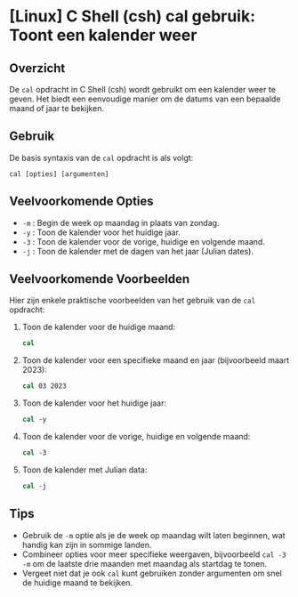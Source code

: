 # [Linux] C Shell (csh) cal gebruik: Toont een kalender weer

## Overzicht
De `cal` opdracht in C Shell (csh) wordt gebruikt om een kalender weer te geven. Het biedt een eenvoudige manier om de datums van een bepaalde maand of jaar te bekijken.

## Gebruik
De basis syntaxis van de `cal` opdracht is als volgt:

```
cal [opties] [argumenten]
```

## Veelvoorkomende Opties
- `-m` : Begin de week op maandag in plaats van zondag.
- `-y` : Toon de kalender voor het huidige jaar.
- `-3` : Toon de kalender voor de vorige, huidige en volgende maand.
- `-j` : Toon de kalender met de dagen van het jaar (Julian dates).

## Veelvoorkomende Voorbeelden
Hier zijn enkele praktische voorbeelden van het gebruik van de `cal` opdracht:

1. Toon de kalender voor de huidige maand:
   ```csh
   cal
   ```

2. Toon de kalender voor een specifieke maand en jaar (bijvoorbeeld maart 2023):
   ```csh
   cal 03 2023
   ```

3. Toon de kalender voor het huidige jaar:
   ```csh
   cal -y
   ```

4. Toon de kalender voor de vorige, huidige en volgende maand:
   ```csh
   cal -3
   ```

5. Toon de kalender met Julian data:
   ```csh
   cal -j
   ```

## Tips
- Gebruik de `-m` optie als je de week op maandag wilt laten beginnen, wat handig kan zijn in sommige landen.
- Combineer opties voor meer specifieke weergaven, bijvoorbeeld `cal -3 -m` om de laatste drie maanden met maandag als startdag te tonen.
- Vergeet niet dat je ook `cal` kunt gebruiken zonder argumenten om snel de huidige maand te bekijken.